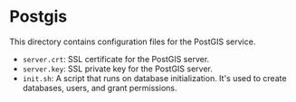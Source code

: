 # Postgis

This directory contains configuration files for the PostGIS service.

- `server.crt`: SSL certificate for the PostGIS server.
- `server.key`: SSL private key for the PostGIS server.
- `init.sh`: A script that runs on database initialization. It's used to create databases, users, and grant permissions. 